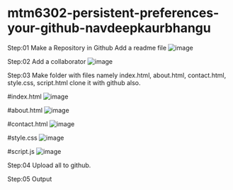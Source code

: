 # mtm6302-persistent-preferences-your-github-navdeepkaurbhangu
Step:01 Make a Repository in Github Add a readme file
![image](https://github.com/user-attachments/assets/e41d8d05-de4c-410e-9842-43b489d394f5)

Step:02 Add a collaborator
![image](https://github.com/user-attachments/assets/2b2eaa62-6402-40f5-840c-9970f8358269)

Step:03 Make folder with files namely index.html, about.html, contact.html, style.css, script.html clone it with github also.

#index.html
![image](https://github.com/user-attachments/assets/5fe40171-d03b-4cb8-b18f-0b2e340b47b4)

#about.html
![image](https://github.com/user-attachments/assets/165c6b1d-0eb7-481b-87ab-297233520d08)

#contact.html
![image](https://github.com/user-attachments/assets/fd8cd490-8b59-492e-9ee8-1e40ea964f2d)

#style.css
![image](https://github.com/user-attachments/assets/caf59e18-ba65-45f5-8a0e-a2abbf0da95a)

#script.js
![image](https://github.com/user-attachments/assets/b3ecaa41-809a-468c-8b14-f618c0a69799)

Step:04 Upload all to github.


Step:05 Output
